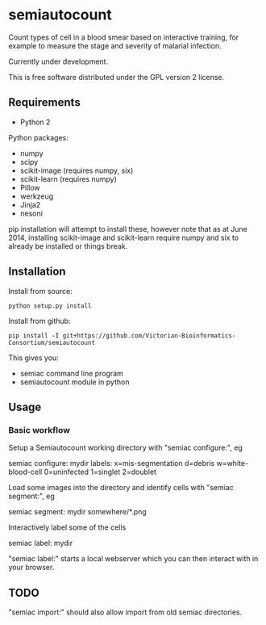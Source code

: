 # semiautocount

Count types of cell in a blood smear based on interactive training,
for example to measure the stage and severity of malarial infection.

Currently under development.

This is free software distributed under the GPL version 2 license.

## Requirements

- Python 2

Python packages:

- numpy
- scipy
- scikit-image (requires numpy, six)
- scikit-learn (requires numpy)
- Pillow
- werkzeug
- Jinja2
- nesoni

pip installation will attempt to install these, however note that
as at June 2014, installing scikit-image and scikit-learn require 
numpy and six to already be installed or things break.


## Installation

Install from source:

    python setup.py install

Install from github:

    pip install -I git+https://github.com/Victorian-Bioinformatics-Consortium/semiautocount
  
This gives you:

- semiac command line program  
- semiautocount module in python


## Usage

### Basic workflow

Setup a Semiautocount working directory with "semiac configure:", eg

  semiac configure: mydir labels: x=mis-segmentation d=debris w=white-blood-cell 0=uninfected 1=singlet 2=doublet

Load some images into the directory and identify cells with "semiac segment:", eg

  semiac segment: mydir somewhere/*.png

Interactively label some of the cells

  semiac label: mydir

"semiac label:" starts a local webserver which you can then interact with in your browser.


## TODO

"semiac import:" should also allow import from old semiac directories.


